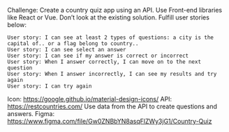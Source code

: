 Challenge: Create a country quiz app using an API. Use Front-end libraries like React or Vue. Don’t look at the existing solution. Fulfill user stories below:

    User story: I can see at least 2 types of questions: a city is the capital of.. or a flag belong to country..
    User story: I can see select an answer
    User story: I can see if my answer is correct or incorrect
    User story: When I answer correctly, I can move on to the next question
    User story: When I answer incorrectly, I can see my results and try again
    User story: I can try again

Icon: https://google.github.io/material-design-icons/
API: https://restcountries.com/ Use data from the API to create questions and answers.
Figma: https://www.figma.com/file/Gw0ZNBbYN8asqFlZWy3jG1/Country-Quiz
